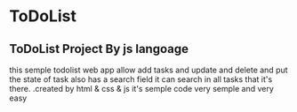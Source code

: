 # ToDoList
<h2>ToDoList Project By js langoage </h2>
<p>
  this semple todolist web app allow add tasks and update and delete and put the state of task 
  also has a search field it can search in all tasks that it's there.
  .created by html & css & js it's semple code very semple and very easy 
</p>

